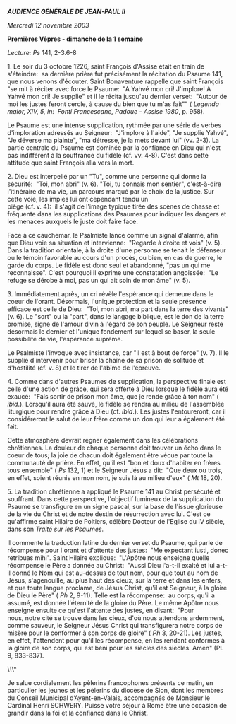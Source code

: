 ***AUDIENCE GÉNÉRALE DE JEAN-PAUL II***

*Mercredi 12 novembre 2003*

**Premières Vêpres - dimanche de la 1 semaine**

*Lecture:* *Ps* 141, 2-3.6-8

1. Le soir du 3 octobre 1226, saint François d'Assise était en train de s'éteindre:  sa dernière prière fut précisément la récitation du Psaume 141, que nous venons d'écouter. Saint Bonaventure rappelle que saint François "se mit à réciter avec force le Psaume:  "A Yahvé mon cri! J'implore! A Yahvé mon cri! Je supplie" et il le récita jusqu'au dernier verset:  "Autour de moi les justes feront cercle, à cause du bien que tu m'as fait"" ( *Legenda maior,* *XIV, 5, in:  Fonti Francescane, Padoue - Assise 1980*, p. 958).

Le Psaume est une intense supplication, rythmée par une série de verbes d'imploration adressés au Seigneur:  "J'implore à l'aide", "Je supplie Yahvé", "Je déverse ma plainte", "ma détresse, je la mets devant lui" (vv. 2-3). La partie centrale du Psaume est dominée par la confiance en Dieu qui n'est pas indifférent à la souffrance du fidèle (cf. vv. 4-8). C'est dans cette attitude que saint François alla vers la mort.

2. Dieu est interpellé par un "Tu", comme une personne qui donne la sécurité:  "Toi, mon abri" (v. 6). "Toi, tu connais mon sentier", c'est-à-dire l'itinéraire de ma vie, un parcours marqué par le choix de la justice. Sur cette voie, les impies lui ont cependant tendu un piège (cf. v. 4):  il s'agit de l'image typique tirée des scènes de chasse et fréquente dans les supplications des Psaumes pour indiquer les dangers et les menaces auxquels le juste doit faire face.

Face à ce cauchemar, le Psalmiste lance comme un signal d'alarme, afin que Dieu voie sa situation et intervienne:  "Regarde à droite et vois" (v. 5). Dans la tradition orientale, à la droite d'une personne se tenait le défenseur ou le témoin favorable au cours d'un procès, ou bien, en cas de guerre, le garde du corps. Le fidèle est donc seul et abandonné, "pas un qui me reconnaisse". C'est pourquoi il exprime une constatation angoissée:  "Le refuge se dérobe à moi, pas un qui ait soin de mon âme" (v. 5).

3. Immédiatement après, un cri révèle l'espérance qui demeure dans le coeur de l'orant. Désormais, l'unique protection et la seule présence efficace est celle de Dieu:  "Toi, mon abri, ma part dans la terre des vivants" (v. 6). Le "sort" ou la "part", dans le langage biblique, est le don de la terre promise, signe de l'amour divin à l'égard de son peuple. Le Seigneur reste désormais le dernier et l'unique fondement sur lequel se baser, la seule possibilité de vie, l'espérance suprême.

Le Psalmiste l'invoque avec insistance, car "il est à bout de force" (v. 7). Il le supplie d'intervenir pour briser la chaîne de sa prison de solitude et d'hostilité (cf. v. 8) et le tirer de l'abîme de l'épreuve.

4. Comme dans d'autres Psaumes de supplication, la perspective finale est celle d'une action de grâce, qui sera offerte à Dieu lorsque le fidèle aura été exaucé:  "Fais sortir de prison mon âme, que je rende grâce à ton nom" ( *ibid*.). Lorsqu'il aura été sauvé, le fidèle se rendra au milieu de l'assemblée liturgique pour rendre grâce à Dieu (cf. *Ibid*.). Les justes l'entoureront, car il considéreront le salut de leur frère comme un don qui leur a également été fait.

Cette atmosphère devrait régner également dans les célébrations chrétiennes. La douleur de chaque personne doit trouver un écho dans le coeur de tous; la joie de chacun doit également être vécue par toute la communauté de prière. En effet, qu'il est "bon et doux d'habiter en frères tous ensemble" ( *Ps* 132, 1) et le Seigneur Jésus a dit:  "Que deux ou trois, en effet, soient réunis en mon nom, je suis là au milieu d'eux" ( *Mt* 18, 20).

5. La tradition chrétienne a appliqué le Psaume 141 au Christ persécuté et souffrant. Dans cette perspective, l'objectif lumineux de la supplication du Psaume se transfigure en un signe pascal, sur la base de l'issue glorieuse de la vie du Christ et de notre destin de résurrection avec lui. C'est ce qu'affirme saint Hilaire de Poitiers, célèbre Docteur de l'Eglise du IV siècle, dans son *Traité sur les Psaumes*.

Il commente la traduction latine du dernier verset du Psaume, qui parle de récompense pour l'orant et d'attente des justes:  "Me expectant iusti, donec retribuas mihi". Saint Hilaire explique:  "L'Apôtre nous enseigne quelle récompense le Père a donnée au Christ:  "Aussi Dieu l'a-t-il exalté et lui a-t-il donné le Nom qui est au-dessus de tout nom, pour que tout au nom de Jésus, s'agenouille, au plus haut des cieux, sur la terre et dans les enfers, et que toute langue proclame, de Jésus Christ, qu'il est Seigneur, à la gloire de Dieu le Père" ( *Ph* 2, 9-11). Telle est la récompense:  au corps, qu'il a assumé, est donnée l'éternité de la gloire du Père. Le même Apôtre nous enseigne ensuite ce qu'est l'attente des justes, en disant:  "Pour nous, notre cité se trouve dans les cieux, d'où nous attendons ardemment, comme sauveur, le Seigneur Jésus Christ qui transfigurera notre corps de misère pour le conformer à son corps de gloire" ( *Ph* 3, 20-21). Les justes, en effet, l'attendent pour qu'il les récompense, en les rendant conformes à la gloire de son corps, qui est béni pour les siècles des siècles. Amen" (PL 9, 833-837).

\\*\\*\\*

Je salue cordialement les pèlerins francophones présents ce matin, en particulier les jeunes et les pèlerins du diocèse de Sion, dont les membres du Conseil Municipal d’Ayent-en-Valais, accompagnés de Monsieur le Cardinal Henri SCHWERY. Puisse votre séjour à Rome être une occasion de grandir dans la foi et la confiance dans le Christ.
